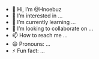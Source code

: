 - 👋 Hi, I’m @Hnoebuz
- 👀 I’m interested in ...
- 🌱 I’m currently learning ...
- 💞️ I’m looking to collaborate on ...
- 📫 How to reach me ...
- 😄 Pronouns: ...
- ⚡ Fun fact: ...

<!---
Hnoebuz/Hnoebuz is a ✨ special ✨ repository because its `README.md` (this file) appears on your GitHub profile.
You can click the Preview link to take a look at your changes.
--->
